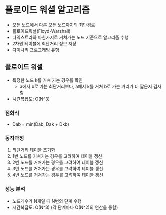# 플로이드 워셜 알고리즘

- 모든 노드에서 다른 모든 노드까지의 최단경로
- 플로이드워셜(Floyd-Warshall) 
- 다익스트라와 마찬가지로 거쳐가는 노드 기준으로 알고리즘 수행
- 2차원 테이블에 최단거리 정보 저장
- 다이나믹 프로그래밍 유형

## 플로이드 워셜

- 특정한 노드 k를 거쳐 가는 경우를 확인
  - a에서 b로 가는 최단거리보다, a에서 k를 거쳐 b로 가는 거리가 더 짧은지 검사함
- 시간복잡도: O(N^3)

### **점화식**

- Dab = min(Dab, Dak + Dkb)

### 동작과정

1. 최단거리 테이블 초기화
2. 1번 노드를 거쳐가는 경우를 고려하여 테이블 갱신
3. 2번 노드를 거쳐가는 경우를 고려하여 테이블 갱신
4. 3번 노드를 거쳐가는 경우를 고려하여 테이블 갱신
5. 4번 노드를 거쳐가는 경우를 고려하여 테이블 갱신

### 성능 분석

- 노드개수가 N개일 때 N번의 단계 수행
- 시간복잡도: O(N^3) (각 단계마다 O(N^2)의 연산을 통함)



